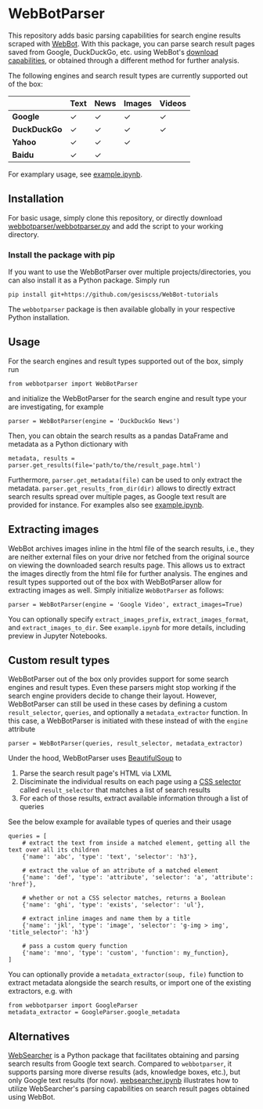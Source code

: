 # WebBotParser

This repository adds basic parsing capabilities for search engine results scraped with [WebBot](https://github.com/gesiscss/WebBot). With this package, you can parse search result pages saved from Google, DuckDuckGo, etc. using WebBot's [download capabilities](https://github.com/gesiscss/WebBot#-saving-search-results), or obtained through a different method for further analysis.

The following engines and search result types are currently supported out of the box:

|                | Text | News | Images | Videos |
|----------------|------|------|--------|--------|
| **Google**     | ✓    | ✓    | ✓      | ✓      |
| **DuckDuckGo** | ✓    | ✓    | ✓      | ✓      |
| **Yahoo**      | ✓    | ✓    | ✓
| **Baidu**      | ✓    | ✓

For examplary usage, see [example.ipynb](./example.ipynb).

## Installation

For basic usage, simply clone this repository, or directly download [webbotparser/webbotparser.py](./webbotparser/webbotparser.py) and add the script to your working directory.

### Install the package with pip

If you want to use the WebBotParser over multiple projects/directories, you can also install it as a Python package. Simply run
```
pip install git+https://github.com/gesiscss/WebBot-tutorials
```
The `webbotparser` package is then available globally in your respective Python installation.

## Usage

For the search engines and result types supported out of the box, simply run
```
from webbotparser import WebBotParser
```
and initialize the WebBotParser for the search engine and result type your are investigating, for example
```
parser = WebBotParser(engine = 'DuckDuckGo News')
```
Then, you can obtain the search results as a pandas DataFrame and metadata as a Python dictionary with
```
metadata, results = parser.get_results(file='path/to/the/result_page.html')
```
Furthermore, `parser.get_metadata(file)` can be used to only extract the metadata. `parser.get_results_from_dir(dir)` allows to directly extract search results spread over multiple pages, as Google text result are provided for instance. For examples also see [example.ipynb](./example.ipynb).

## Extracting images

WebBot archives images inline in the html file of the search results, i.e., they are neither external files on your drive nor fetched from the original source on viewing the downloaded search results page. This allows us to extract the images directly from the html file for further analysis. The engines and result types supported out of the box with WebBotParser allow for extracting images as well. Simply initialize `WebBotParser` as follows:
```
parser = WebBotParser(engine = 'Google Video', extract_images=True)
```
You can optionally specify `extract_images_prefix`, `extract_images_format`, and `extract_images_to_dir`. See `example.ipynb` for more details, including preview in Jupyter Notebooks.

## Custom result types

WebBotParser out of the box only provides support for some search engines and result types. Even these parsers might stop working if the search engine providers decide to change their layout. However, WebBotParser can still be used in these cases by defining a custom `result_selector`, `queries`, and optionally a `metadata_extractor` function. In this case, a WebBotParser is initiated with these instead of with the `engine` attribute
```
parser = WebBotParser(queries, result_selector, metadata_extractor)
```

Under the hood, WebBotParser uses [BeautifulSoup](https://beautiful-soup-4.readthedocs.io/en/latest/index.html) to

1. Parse the search result page's HTML via LXML
2. Disciminate the individual results on each page using a [CSS selector](https://beautiful-soup-4.readthedocs.io/en/latest/index.html#css-selectors) called `result_selector` that matches a list of search results
3. For each of those results, extract available information through a list of queries

See the below example for available types of queries and their usage
```
queries = [
    # extract the text from inside a matched element, getting all the text over all its children
    {'name': 'abc', 'type': 'text', 'selector': 'h3'},
    
    # extract the value of an attribute of a matched element
    {'name': 'def', 'type': 'attribute', 'selector': 'a', 'attribute': 'href'},
    
    # whether or not a CSS selector matches, returns a Boolean
    {'name': 'ghi', 'type': 'exists', 'selector': 'ul'},

    # extract inline images and name them by a title
    {'name': 'jkl', 'type': 'image', 'selector': 'g-img > img', 'title_selector': 'h3'}
    
    # pass a custom query function
    {'name': 'mno', 'type': 'custom', 'function': my_function},
]
```

You can optionally provide a `metadata_extractor(soup, file)` function to extract metadata alongside the search results, or import one of the existing extractors, e.g. with
```
from webbotparser import GoogleParser
metadata_extractor = GoogleParser.google_metadata
```

## Alternatives

[WebSearcher](https://github.com/gitronald/WebSearcher) is a Python package that facilitates obtaining and parsing search results from Google text search. Compared to `webbotparser`, it supports parsing more diverse results (ads, knowledge boxes, etc.), but only Google text results (for now). [websearcher.ipynb](./websearcher.ipynb) illustrates how to utilize WebSearcher's parsing capabilities on search result pages obtained using WebBot.